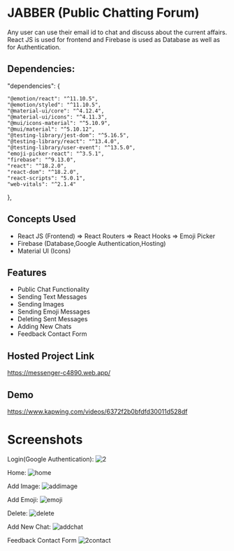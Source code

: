 
# JABBER (Public Chatting Forum)

Any user can use their email id to chat and discuss about the current affairs.
React JS is used for frontend and Firebase is used as Database as well as for Authentication.

## Dependencies:

 "dependencies": {

    "@emotion/react": "^11.10.5",
    "@emotion/styled": "^11.10.5",
    "@material-ui/core": "^4.12.4",
    "@material-ui/icons": "^4.11.3",
    "@mui/icons-material": "^5.10.9",
    "@mui/material": "^5.10.12",
    "@testing-library/jest-dom": "^5.16.5",
    "@testing-library/react": "^13.4.0",
    "@testing-library/user-event": "^13.5.0",
    "emoji-picker-react": "^3.5.1",
    "firebase": "^9.13.0",
    "react": "^18.2.0",
    "react-dom": "^18.2.0",
    "react-scripts": "5.0.1",
    "web-vitals": "^2.1.4"
  },

  
## Concepts Used

- React JS (Frontend)
        => React Routers
        => React Hooks
        => Emoji Picker
- Firebase (Database,Google Authentication,Hosting)
- Material UI (Icons)

## Features

- Public Chat Functionality
- Sending Text Messages
- Sending Images
- Sending Emoji Messages
- Deleting Sent Messages
- Adding New Chats
- Feedback Contact Form

## Hosted Project Link
https://messenger-c4890.web.app/

## Demo

https://www.kapwing.com/videos/6372f2b0bfdfd30011d528df
# Screenshots

Login(Google Authentication):
![2](https://user-images.githubusercontent.com/81451604/201827131-9d6c15e7-df67-4b1b-bad1-923813b8bf80.jpg)

Home:
![home](https://user-images.githubusercontent.com/81451604/201827712-12730749-95d2-4908-9ad3-babbb09319fb.jpg)

Add Image:
![addimage](https://user-images.githubusercontent.com/81451604/201827686-2d3541cb-1481-4a81-807a-4163dd86fa23.jpg)

Add Emoji:
![emoji](https://user-images.githubusercontent.com/81451604/201827704-92408dc4-febe-419a-90be-e7b23cb5f09c.jpg)

Delete:
![delete](https://user-images.githubusercontent.com/81451604/201827700-c580b962-e61f-4388-9dfe-e0a543cc79a7.jpg)

Add New Chat:
![addchat](https://user-images.githubusercontent.com/81451604/201827674-62a79dfd-bb56-4e76-ac26-6d96223cc40d.jpg)

Feedback Contact Form
![2contact](https://user-images.githubusercontent.com/81451604/201827660-09460323-7826-4eb7-a4bf-bffa67612d87.jpg)


